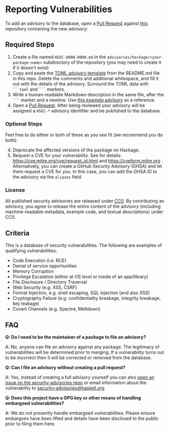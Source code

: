 # Reporting Vulnerabilities

To add an advisory to the database, open a [Pull Request] against
[this](https://github.com/haskell/security-advisories/pulls) repository containing the new advisory:

## Required Steps

1. Create a file named `HSEC-0000-0000.md` in the `advisories/hackage/<your-package-name>`
   subdirectory of the repository (you may need to create it if it doesn't exist)
2. Copy and paste the [TOML advisory template] from the README.md file in this repo.
   Delete the comments and additional whitespace, and fill it out with the
   details of the advisory. Surround the TOML data with <code>\```toml</code> and <code>\```</code> markers.
3. Write a human-readable Markdown description in the same file, after the <code>\```</code> marker and a newline. Use [this example advisory][example] as a reference.
4. Open a [Pull Request]. After being reviewed your advisory will be assigned
   a `HSEC-*` advisory identifier and be published to the database.

### Optional Steps

Feel free to do either or both of these as you see fit (we recommend you do both):

4. Deprecate the affected versions of the package on Hackage.
5. Request a CVE for your vulnerability. See for details:
   <https://cve.mitre.org/cve/request_id.html> and <https://cveform.mitre.org> .
   Alternatively, you can create a GitHub Security Advisory (GHSA) and let them request
   a CVE for you. In this case, you can add the GHSA ID to the advisory via the
   `aliases` field.

### License

All published security advisories are released under [CC0](https://creativecommons.org/share-your-work/public-domain/cc0/). By contributing an advisory, you agree to release the entire content of the advisory (including machine-readable metadata, example code, and textual descriptions) under CC0.

## Criteria

This is a database of security vulnerabilities. The following are
examples of qualifying vulnerabilities:

* Code Execution (i.e. RCE)
* Denial of service opportunities
* Memory Corruption
* Privilege Escalation (either at OS level or inside of an app/library)
* File Disclosure / Directory Traversal
* Web Security (e.g. XSS, CSRF)
* Format Injection, e.g. shell escaping, SQL injection (and also XSS)
* Cryptography Failure (e.g. confidentiality breakage, integrity breakage, key leakage)
* Covert Channels (e.g. Spectre, Meltdown)

## FAQ

**Q: Do I need to be the maintainer of a package to file an advisory?**

A:  No, anyone can file an advisory against any package. The legitimacy of
    vulnerabilities will be determined prior to merging. If a vulnerability
    turns out to be incorrect then it will be corrected or removed from the
    database.

**Q: Can I file an advisory without creating a pull request?**

A: Yes, instead of creating a full advisory yourself you can also
   [open an issue on the security-advisories repo](https://github.com/haskell/security-advisories/issues)
   or email information about the vulnerability to
   [security-advisories@haskell.org](mailto:security-advisories@haskell.org).

**Q: Does this project have a GPG key or other means of handling embargoed vulnerabilities?**

A: We do not presently handle embargoed vulnerabilities. Please ensure embargoes
   have been lifted and details have been disclosed to the public prior to filing
   them here.

[Pull Request]: https://github.com/haskell/security-advisories/pulls
[TOML advisory template]: https://github.com/haskell/security-advisories/pulls#advisory-format
[example]: https://raw.githubusercontent.com/haskell/security-advisories/main/EXAMPLE_ADVISORY.md
